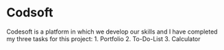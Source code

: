 # Codsoft
Codesoft is a platform in which we develop our skills and I have completed my three tasks for this project: 1. Portfolio  2. To-Do-List  3. Calculator
